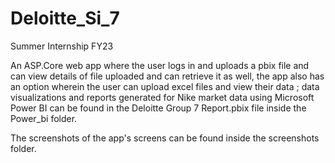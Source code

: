 # Deloitte_Si_7
Summer Internship FY23

An ASP.Core web app where the user logs in and uploads a pbix file and can view details of file uploaded and can retrieve it as well, the app also has an option wherein the user can upload excel files and view their data ; data visualizations and reports generated for Nike market data using Microsoft Power BI can be found in the Deloitte Group 7 Report.pbix file inside the Power_bi folder.

The screenshots of the app's screens can be found inside the screenshots folder.
